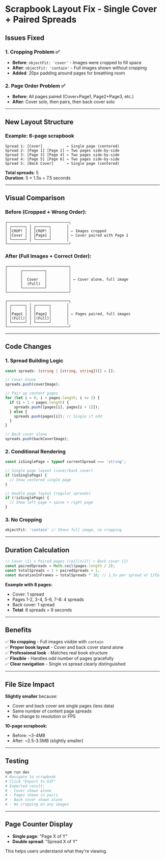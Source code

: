 # Scrapbook Layout Fix - Single Cover + Paired Spreads

## Issues Fixed

### 1. **Cropping Problem** ✅
- **Before**: `objectFit: 'cover'` - Images were cropped to fill space
- **After**: `objectFit: 'contain'` - Full images shown without cropping
- **Added**: 20px padding around pages for breathing room

### 2. **Page Order Problem** ✅
- **Before**: All pages paired (Cover+Page1, Page2+Page3, etc.)
- **After**: Cover solo, then pairs, then back cover solo

---

## New Layout Structure

### Example: 6-page scrapbook

```
Spread 1: [Cover]           ← Single page (centered)
Spread 2: [Page 1] [Page 2] ← Two pages side-by-side
Spread 3: [Page 3] [Page 4] ← Two pages side-by-side
Spread 4: [Page 5] [Page 6] ← Two pages side-by-side
Spread 5: [Back Cover]      ← Single page (centered)
```

**Total spreads**: 5  
**Duration**: 5 × 1.5s = 7.5 seconds

---

## Visual Comparison

### Before (Cropped + Wrong Order):
```
┌────────────────────────────┐
│ ┌──────┐ │ ┌──────┐       │
│ │CROP! │ │ │CROP! │       │ ← Images cropped
│ │Cover │ │ │Page1 │       │ ← Cover paired with Page 1
│ └──────┘ │ └──────┘       │
└────────────────────────────┘
```

### After (Full Images + Correct Order):
```
┌────────────────────────────┐
│      ┌──────────┐          │
│      │          │          │
│      │  Cover   │          │ ← Cover alone, full image
│      │  (Full)  │          │
│      └──────────┘          │
└────────────────────────────┘

┌────────────────────────────┐
│ ┌──────┐ │ ┌──────┐       │
│ │      │ │ │      │       │
│ │Page1 │ │ │Page2 │       │ ← Pages paired, full images
│ │(Full)│ │ │(Full)│       │
│ └──────┘ │ └──────┘       │
└────────────────────────────┘
```

---

## Code Changes

### 1. Spread Building Logic
```typescript
const spreads: (string | [string, string])[] = [];

// Cover alone
spreads.push(coverImage);

// Pair up content pages
for (let i = 0; i < pages.length; i += 2) {
  if (i + 1 < pages.length) {
    spreads.push([pages[i], pages[i + 1]]);
  } else {
    spreads.push(pages[i]); // Single if odd
  }
}

// Back cover alone
spreads.push(backCoverImage);
```

### 2. Conditional Rendering
```typescript
const isSinglePage = typeof currentSpread === 'string';

// Single page layout (cover/back cover)
if (isSinglePage) {
  // Show centered single page
}

// Double page layout (regular spreads)
if (!isSinglePage) {
  // Show left page + spine + right page
}
```

### 3. No Cropping
```typescript
objectFit: 'contain' // Shows full image, no cropping
```

---

## Duration Calculation

```typescript
// Cover (1) + Paired pages (ceil(n/2)) + Back cover (1)
const pairedSpreads = Math.ceil(pages.length / 2);
const totalSpreads = 1 + pairedSpreads + 1;
const durationInFrames = totalSpreads * 18; // 1.5s per spread at 12fps
```

**Example with 8 pages:**
- Cover: 1 spread
- Pages 1-2, 3-4, 5-6, 7-8: 4 spreads
- Back cover: 1 spread
- **Total**: 6 spreads = 9 seconds

---

## Benefits

✅ **No cropping** - Full images visible with `contain`  
✅ **Proper book layout** - Cover and back cover stand alone  
✅ **Professional look** - Matches real book structure  
✅ **Flexible** - Handles odd number of pages gracefully  
✅ **Clear navigation** - Single vs spread clearly distinguished  

---

## File Size Impact

**Slightly smaller** because:
- Cover and back cover are single pages (less data)
- Same number of content page spreads
- No change to resolution or FPS

**10-page scrapbook:**
- Before: ~3-4MB
- After: ~2.5-3.5MB (slightly smaller)

---

## Testing

```bash
npm run dev
# Navigate to scrapbook
# Click "Export to GIF"
# Expected result:
# - Cover shown alone
# - Pages shown in pairs
# - Back cover shown alone
# - No cropping on any images
```

---

## Page Counter Display

- **Single page**: "Page X of Y"
- **Double spread**: "Spread X of Y"

This helps users understand what they're viewing.
